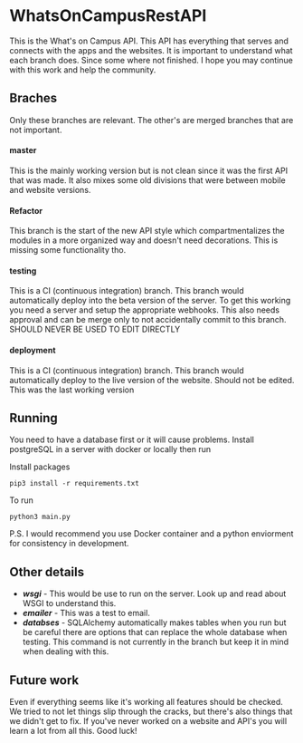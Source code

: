 # WhatsOnCampusRestAPI

This is the What's on Campus API. This API has everything that serves and connects with the apps and the websites.
It is important to understand what each branch does. Since some where not finished. I hope you may continue with this work and help the community. 
 
## Braches
Only these branches are relevant. The other's are merged branches that are not important. 
#### master
This is the mainly working version but is not clean since it was the first API that was made. It also mixes some old divisions that were between mobile and website versions.
#### Refactor
This branch is the start of the new API style which compartmentalizes the modules in a more organized way and doesn't need decorations. This is missing some functionality tho. 
#### testing
This is a CI (continuous integration) branch. This branch would automatically deploy into the beta version of the server. To get this working you need a server and setup the appropriate webhooks. 
This also needs approval and can be merge only to not accidentally commit to this branch. SHOULD NEVER BE USED TO EDIT DIRECTLY
#### deployment
This is a CI (continuous integration) branch. This branch would automatically deploy to the live version of the website. Should not be edited. This was the last working version

## Running 
You need to have a database first or it will cause problems. Install postgreSQL in a server with docker or locally then run 
    
Install packages 

    pip3 install -r requirements.txt

To run 

    python3 main.py

P.S. I would recommend you use Docker container and a python enviorment for consistency in development. 

## Other details 
* ***wsgi*** - This would be use to run on the server. Look up and read about WSGI to understand this. 
* ***emailer*** - This was a test to email. 
* ***databses*** - SQLAlchemy automatically makes tables when you run but be careful there are options that can replace the whole database when testing. This command is not currently in the branch but keep it in mind when dealing with this. 

## Future work 
Even if everything seems like it's working all features should be checked. We tried to not let things slip through the cracks, but there's also things that we didn't get to fix.
If you've never worked on a website and API's you will learn a lot from all this. Good luck!  




